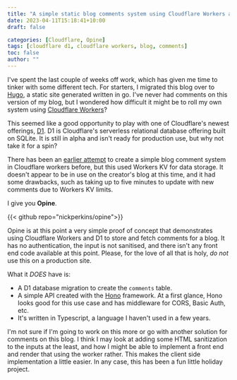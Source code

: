 ```yaml
---
title: "A simple static blog comments system using Cloudflare Workers and D1"
date: 2023-04-11T15:18:41+10:00
draft: false

categories: [Cloudflare, Opine]
tags: [cloudflare d1, cloudflare workers, blog, comments]
toc: false
author: ""
---
```

I've spent the last couple of weeks off work, which has given me time to tinker with some different tech. For starters, I migrated this blog over to [Hugo](gohugo.io), a static site generated written in go. I've never had comments on this version of my blog, but I wondered how difficult it might be to roll my own system using [Cloudflare Workers](https://workers.cloudflare.com/)?

This seemed like a good opportunity to play with one of Cloudflare's newest offerings, [D1](https://developers.cloudflare.com/d1/). D1 is Cloudflare's serverless relational database offering built on SQLite. It is still in alpha and isn't ready for production use, but why not take it for a spin?

There has been an [earlier attempt](https://github.com/antoinefink/simple-static-comments) to create a simple blog comment system in Cloudflare workers before, but this used Workers KV for data storage. It doesn't appear to be in use on the creator's blog at this time, and it had some drawbacks, such as taking up to five minutes to update with new comments due to Workers KV limits.

I give you **Opine**.

{{< github repo="nickperkins/opine">}}

Opine is at this point a very simple proof of concept that demonstrates using Cloudflare Workers and D1 to store and fetch comments for a blog. It has no authentication, the input is not sanitised, and there isn't any front end code available at this point. Please, for the love of all that is holy, *do not* use this on a production site.

What it *DOES* have is:

* A D1 database migration to create the `comments` table.
* A simple API created with the [Hono](https://hono.dev/) framework. At a first glance, Hono looks good for this use case and has middleware for CORS, Basic Auth, etc.
* It's written in Typescript, a language I haven't used in a few years.

I'm not sure if I'm going to work on this more or go with another solution for comments on this blog. I think I may look at adding some HTML sanitization to the inputs at the least, and how I might be able to implement a front end and render that using the worker rather. This makes the client side implementation a little easier. In any case, this has been a fun little holiday project.
